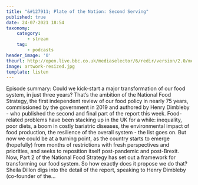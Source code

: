 ```yaml
---
title: "&#127911; Plate of the Nation: Second Serving"
published: true
date: 24-07-2021 18:54
taxonomy:
    category:
        - stream
    tag:
        - podcasts
header_image: '0'
theurl: http://open.live.bbc.co.uk/mediaselector/6/redir/version/2.0/mediaset/audio-nondrm-download/proto/http/vpid/p09pmf94.mp3
image: artwork-resized.jpg
template: listen
--- 
```

Episode summary: Could we kick-start a major transformation of our food system, in just three years? That’s the ambition of the National Food Strategy, the first independent review of our food policy in nearly 75 years, commissioned by the government in 2019 and authored by Henry Dimbleby - who published the second and final part of the report this week. Food-related problems have been stacking up in the UK for a while: inequality, poor diets, a boom in costly bariatric diseases, the environmental impact of food production, the resilience of the overall system - the list goes on. But now we could be at a turning point, as the country starts to emerge (hopefully) from months of restrictions with fresh perspectives and priorities, and seeks to reposition itself post-pandemic and post-Brexit. Now, Part 2 of the National Food Strategy has set out a framework for transforming our food system. So how exactly does it propose we do that? Sheila Dillon digs into the detail of the report, speaking to Henry Dimbleby (co-founder of the…
